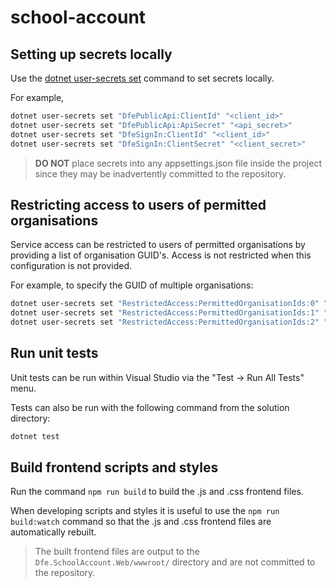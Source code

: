 # school-account

## Setting up secrets locally

Use the [dotnet user-secrets set](https://learn.microsoft.com/en-us/aspnet/core/security/app-secrets?view=aspnetcore-7.0&tabs=windows#set-a-secret) command to set secrets locally.

For example,

```bash
dotnet user-secrets set "DfePublicApi:ClientId" "<client_id>"
dotnet user-secrets set "DfePublicApi:ApiSecret" "<api_secret>"
dotnet user-secrets set "DfeSignIn:ClientId" "<client_id>"
dotnet user-secrets set "DfeSignIn:ClientSecret" "<client_secret>"
```

> **DO NOT** place secrets into any appsettings.json file inside the project since they may be inadvertently committed to the repository.

## Restricting access to users of permitted organisations

Service access can be restricted to users of permitted organisations by providing a list of organisation GUID's. Access is not restricted when this configuration is not provided.

For example, to specify the GUID of multiple organisations:

```bash
dotnet user-secrets set "RestrictedAccess:PermittedOrganisationIds:0" "<organisation_guid>"
dotnet user-secrets set "RestrictedAccess:PermittedOrganisationIds:1" "<organisation_guid>"
dotnet user-secrets set "RestrictedAccess:PermittedOrganisationIds:2" "<organisation_guid>"
```

## Run unit tests

Unit tests can be run within Visual Studio via the "Test -> Run All Tests" menu.

Tests can also be run with the following command from the solution directory:

```bash
dotnet test
```

## Build frontend scripts and styles

Run the command `npm run build` to build the .js and .css frontend files.

When developing scripts and styles it is useful to use the `npm run build:watch` command so that the .js and .css frontend files are automatically rebuilt.

> The built frontend files are output to the `Dfe.SchoolAccount.Web/wwwroot/` directory and are not committed to the repository.
